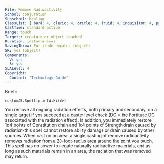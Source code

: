 ```yaml
---
File: Remove Radioactivity
School: conjuration
Subschool: healing
ClassList: { bard: 4, cleric: 4, oracle: 4, druid: 4, inquisitor: 4, paladin: 4, ranger: 4, witch: 4 }
CastTime: standard action
Range: touch
Targets: creature or object touched
Duration: instantaneous
SavingThrow: Fortitude negates (object)
SR: yes (object)
Components:
  V: yes
  S: yes
SLALevel: 4
Copyright:
  Content: "Technology Guide"
---
```

Brief:: 

```dataviewjs
customJS.Spell.printWiki(dv)
```

You remove all ongoing radiation effects, both primary and secondary, on a single target if you succeed at a caster level check (DC = the Fortitude DC associated with the radiation effect). In addition, you immediately restore 1d4 points of Constitution drain and 1d4 points of Strength drain caused by radiation-this spell cannot restore ability damage or drain caused by other sources. When cast on an area, a single casting of remove radioactivity removes radiation from a 20-foot-radius area around the point you touch. This spell has no power to negate naturally radioactive materials, and as long as such materials remain in an area, the radiation that was removed may return.
